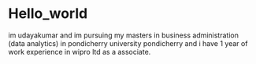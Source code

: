 # Hello_world
im udayakumar and im pursuing my masters in business administration (data analytics) in pondicherry university pondicherry and i have 1 year of work experience in wipro ltd as a associate.
